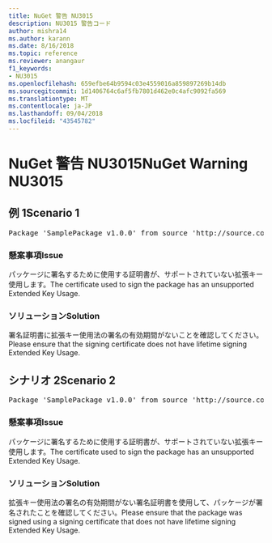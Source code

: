 ```yaml
---
title: NuGet 警告 NU3015
description: NU3015 警告コード
author: mishra14
ms.author: karann
ms.date: 8/16/2018
ms.topic: reference
ms.reviewer: anangaur
f1_keywords:
- NU3015
ms.openlocfilehash: 659efbe64b9594c03e4559016a859897269b14db
ms.sourcegitcommit: 1d1406764c6af5fb7801d462e0c4afc9092fa569
ms.translationtype: MT
ms.contentlocale: ja-JP
ms.lasthandoff: 09/04/2018
ms.locfileid: "43545782"
---
```

# <a name="nuget-warning-nu3015"></a><span data-ttu-id="212a5-103">NuGet 警告 NU3015</span><span class="sxs-lookup"><span data-stu-id="212a5-103">NuGet Warning NU3015</span></span>

## <a name="scenario-1"></a><span data-ttu-id="212a5-104">例 1</span><span class="sxs-lookup"><span data-stu-id="212a5-104">Scenario 1</span></span>

<pre>Package 'SamplePackage v1.0.0' from source 'http://source.com/index.json': The lifetime signing EKU in the primary signature's certificate is not supported.</pre>

### <a name="issue"></a><span data-ttu-id="212a5-105">懸案事項</span><span class="sxs-lookup"><span data-stu-id="212a5-105">Issue</span></span>

<span data-ttu-id="212a5-106">パッケージに署名するために使用する証明書が、サポートされていない拡張キー使用します。</span><span class="sxs-lookup"><span data-stu-id="212a5-106">The certificate used to sign the package has an unsupported Extended Key Usage.</span></span>


### <a name="solution"></a><span data-ttu-id="212a5-107">ソリューション</span><span class="sxs-lookup"><span data-stu-id="212a5-107">Solution</span></span>

<span data-ttu-id="212a5-108">署名証明書に拡張キー使用法の署名の有効期間がないことを確認してください。</span><span class="sxs-lookup"><span data-stu-id="212a5-108">Please ensure that the signing certificate does not have lifetime signing Extended Key Usage.</span></span>



## <a name="scenario-2"></a><span data-ttu-id="212a5-109">シナリオ 2</span><span class="sxs-lookup"><span data-stu-id="212a5-109">Scenario 2</span></span>

<pre>Package 'SamplePackage v1.0.0' from source 'http://source.com/index.json': The lifetime signing EKU in the signing certificate is not supported.</pre>

### <a name="issue"></a><span data-ttu-id="212a5-110">懸案事項</span><span class="sxs-lookup"><span data-stu-id="212a5-110">Issue</span></span>

<span data-ttu-id="212a5-111">パッケージに署名するために使用する証明書が、サポートされていない拡張キー使用します。</span><span class="sxs-lookup"><span data-stu-id="212a5-111">The certificate used to sign the package has an unsupported Extended Key Usage.</span></span>


### <a name="solution"></a><span data-ttu-id="212a5-112">ソリューション</span><span class="sxs-lookup"><span data-stu-id="212a5-112">Solution</span></span>

<span data-ttu-id="212a5-113">拡張キー使用法の署名の有効期間がない署名証明書を使用して、パッケージが署名されたことを確認してください。</span><span class="sxs-lookup"><span data-stu-id="212a5-113">Please ensure that the package was signed using a signing certificate that does not have lifetime signing Extended Key Usage.</span></span>


